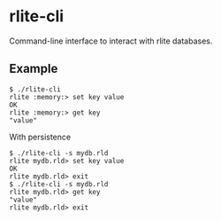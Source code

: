 # rlite-cli

Command-line interface to interact with rlite databases.

## Example

```
$ ./rlite-cli
rlite :memory:> set key value
OK
rlite :memory:> get key
"value"
```

With persistence

```
$ ./rlite-cli -s mydb.rld
rlite mydb.rld> set key value
OK
rlite mydb.rld> exit
$ ./rlite-cli -s mydb.rld
rlite mydb.rld> get key
"value"
rlite mydb.rld> exit
```
